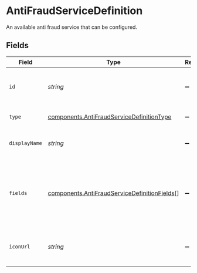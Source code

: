 # AntiFraudServiceDefinition

An available anti fraud service that can be configured.


## Fields

| Field                                                                                                        | Type                                                                                                         | Required                                                                                                     | Description                                                                                                  | Example                                                                                                      |
| ------------------------------------------------------------------------------------------------------------ | ------------------------------------------------------------------------------------------------------------ | ------------------------------------------------------------------------------------------------------------ | ------------------------------------------------------------------------------------------------------------ | ------------------------------------------------------------------------------------------------------------ |
| `id`                                                                                                         | *string*                                                                                                     | :heavy_minus_sign:                                                                                           | The ID of the anti fraud service definition.                                                                 | sift-anti-fraud                                                                                              |
| `type`                                                                                                       | [components.AntiFraudServiceDefinitionType](../../models/components/antifraudservicedefinitiontype.md)       | :heavy_minus_sign:                                                                                           | `anti-fraud-service-definition`.                                                                             | anti-fraud-service-definition                                                                                |
| `displayName`                                                                                                | *string*                                                                                                     | :heavy_minus_sign:                                                                                           | The display name of this service.                                                                            | Stripe                                                                                                       |
| `fields`                                                                                                     | [components.AntiFraudServiceDefinitionFields](../../models/components/antifraudservicedefinitionfields.md)[] | :heavy_minus_sign:                                                                                           | A list of fields that need to be submitted when activating the payment. service.                             |                                                                                                              |
| `iconUrl`                                                                                                    | *string*                                                                                                     | :heavy_minus_sign:                                                                                           | An icon to display for the payment service.                                                                  | https://cdn.gr4vy.app/stripe.svg                                                                             |